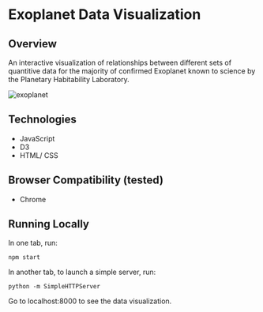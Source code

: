 # Exoplanet Data Visualization

## Overview
An interactive visualization of relationships between different sets of 
quantitive data for the majority of confirmed Exoplanet known to science 
by the Planetary Habitability Laboratory.

<a>
  <img 
    src="https://imgur.com/Mo0jnxj.gif"
    alt="exoplanet" 
  />
</a>

## Technologies
* JavaScript
* D3
* HTML/ CSS

## Browser Compatibility (tested)
* Chrome

## Running Locally
In one tab, run:
```
npm start
```
In another tab, to launch a simple server, run:
```
python -m SimpleHTTPServer
```
Go to localhost:8000 to see the data visualization.
